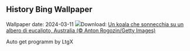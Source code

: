 ## History Bing Wallpaper
Wallpaper date: 2024-03-11
![](https://www.bing.com/th?id=OHR.SleepyKoala_IT-IT1648374764_UHD.jpg&w=1000)Download: [Un koala che sonnecchia su un albero di eucalipto, Australia (© Anton Rogozin/Getty Images)](https://www.bing.com/th?id=OHR.SleepyKoala_IT-IT1648374764_UHD.jpg)

Auto get programm by LtgX
